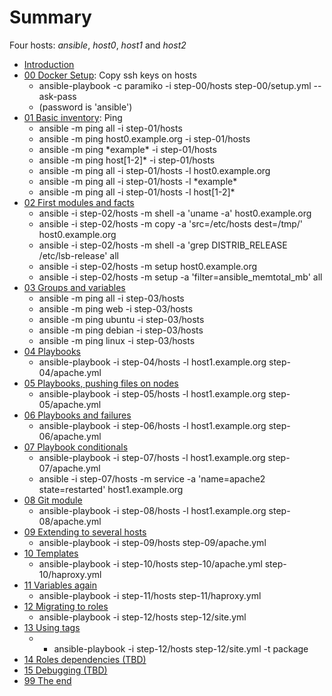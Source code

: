 # Summary

Four hosts: _ansible_, _host0_, _host1_ and _host2_

* [Introduction](README.md)
* [00 Docker Setup](step-00/README.md): Copy ssh keys on hosts
  * ansible-playbook -c paramiko -i step-00/hosts step-00/setup.yml --ask-pass
  * (password is 'ansible')
* [01 Basic inventory](step-01/README.md): Ping
  * ansible -m ping all -i step-01/hosts
  * ansible -m ping host0.example.org -i step-01/hosts
  * ansible -m ping \*example\* -i step-01/hosts
  * ansible -m ping host[1-2]\* -i step-01/hosts
  * ansible -m ping all -i step-01/hosts -l host0.example.org
  * ansible -m ping all -i step-01/hosts -l \*example\*
  * ansible -m ping all -i step-01/hosts -l host[1-2]\*
* [02 First modules and facts](step-02/README.md)
  * ansible -i step-02/hosts -m shell -a 'uname -a' host0.example.org
  * ansible -i step-02/hosts -m copy -a 'src=/etc/hosts dest=/tmp/' host0.example.org
  * ansible -i step-02/hosts -m shell -a 'grep DISTRIB_RELEASE /etc/lsb-release' all
  * ansible -i step-02/hosts -m setup host0.example.org
  * ansible -i step-02/hosts -m setup -a 'filter=ansible_memtotal_mb' all
* [03 Groups and variables](step-03/README.md)
  * ansible -m ping all -i step-03/hosts
  * ansible -m ping web -i step-03/hosts
  * ansible -m ping ubuntu -i step-03/hosts
  * ansible -m ping debian -i step-03/hosts
  * ansible -m ping linux -i step-03/hosts
* [04 Playbooks](step-04/README.md)
  * ansible-playbook -i step-04/hosts -l host1.example.org step-04/apache.yml
* [05 Playbooks, pushing files on nodes](step-05/README.md)
  * ansible-playbook -i step-05/hosts -l host1.example.org step-05/apache.yml
* [06 Playbooks and failures](step-06/README.md)
  * ansible-playbook -i step-06/hosts -l host1.example.org step-06/apache.yml
* [07 Playbook conditionals](step-07/README.md)
  * ansible-playbook -i step-07/hosts -l host1.example.org step-07/apache.yml
  * ansible -i step-07/hosts -m service -a 'name=apache2 state=restarted' host1.example.org
* [08 Git module](step-08/README.md)
  * ansible-playbook -i step-08/hosts -l host1.example.org step-08/apache.yml
* [09 Extending to several hosts](step-09/README.md)
  * ansible-playbook -i step-09/hosts step-09/apache.yml
* [10 Templates](step-10/README.md)
  * ansible-playbook -i step-10/hosts step-10/apache.yml step-10/haproxy.yml
* [11 Variables again](step-11/README.md)
  * ansible-playbook -i step-11/hosts step-11/haproxy.yml
* [12 Migrating to roles](step-12/README.md)
  * ansible-playbook -i step-12/hosts step-12/site.yml
* [13 Using tags](step-13/README.md)
  * * ansible-playbook -i step-12/hosts step-12/site.yml -t package
* [14 Roles dependencies (TBD)](step-14/README.md)
* [15 Debugging (TBD)](step-15/README.md)
* [99 The end](step-99/README.md)
